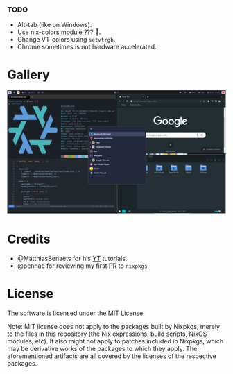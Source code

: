 ### TODO
* Alt-tab (like on Windows).
* Use nix-colors module ??? 🤔.
* Change VT-colors using `setvtrgb`.
* Chrome sometimes is not hardware accelerated.

# Gallery
![Desktop image](./misc/preview.png)

# Credits
* @<!-- -->MatthiasBenaets for his [YT](https://github.com/MatthiasBenaets/nixos-config) tutorials.
* @<!-- -->pennae for reviewing my first [PR](https://github.com/NixOS/nixpkgs/pull/221321) to `nixpkgs`.

# License
The software is licensed under the [MIT License](LICENSE).

Note: MIT license does not apply to the packages built by Nixpkgs,
merely to the files in this repository (the Nix expressions, build
scripts, NixOS modules, etc). It also might not apply to patches
included in Nixpkgs, which may be derivative works of the packages to
which they apply. The aforementioned artifacts are all covered by the
licenses of the respective packages.